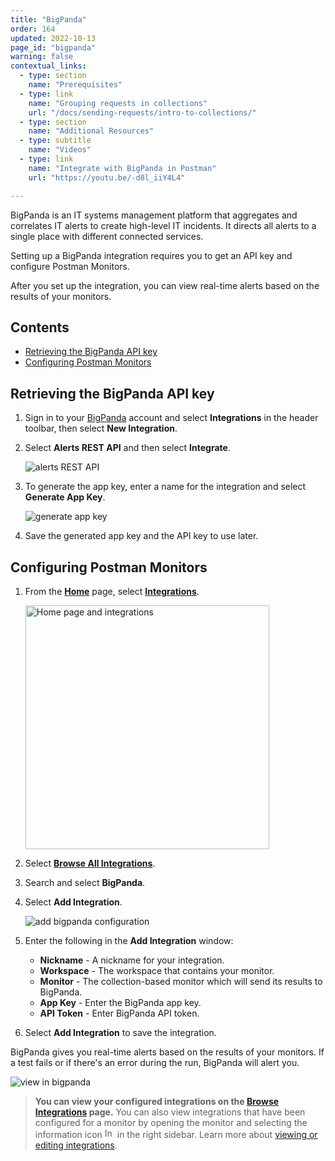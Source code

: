 ```yaml
---
title: "BigPanda"
order: 164
updated: 2022-10-13
page_id: "bigpanda"
warning: false
contextual_links:
  - type: section
    name: "Prerequisites"
  - type: link
    name: "Grouping requests in collections"
    url: "/docs/sending-requests/intro-to-collections/"
  - type: section
    name: "Additional Resources"
  - type: subtitle
    name: "Videos"
  - type: link
    name: "Integrate with BigPanda in Postman"
    url: "https://youtu.be/-d8l_iiY4L4"

---
```


BigPanda is an IT systems management platform that aggregates and correlates IT alerts to create high-level IT incidents. It directs all alerts to a single place with different connected services.

Setting up a BigPanda integration requires you to get an API key and configure Postman Monitors.

After you set up the integration, you can view real-time alerts based on the results of your monitors.

## Contents

* [Retrieving the BigPanda API key](#retrieving-the-bigpanda-api-key)
* [Configuring Postman Monitors](#configuring-postman-monitors)

## Retrieving the BigPanda API key

1. Sign in to your [BigPanda](https://www.bigpanda.io/) account and select **Integrations** in the header toolbar, then select **New Integration**.

1. Select **Alerts REST API** and then select **Integrate**.

   ![alerts REST API](https://assets.postman.com/postman-docs/58834897.jpg)

1. To generate the app key, enter a name for the integration and select **Generate App Key**.

   ![generate app key](https://assets.postman.com/postman-docs/bigPanda-generate-app-key-v9-24-c.jpg)

1. Save the generated app key and the API key to use later.

## Configuring Postman Monitors

1. From the **[Home](https://go.postman.co/home)** page, select **[Integrations](https://go.postman.co/integrations)**.

    <img alt="Home page and integrations" src="https://assets.postman.com/postman-docs/v10/home-integrations-v10.jpg" width="390px">

1. Select **[Browse All Integrations](https://go.postman.co/integrations/browse?category=all)**.
1. Search and select **BigPanda**.
1. Select **Add Integration**.

    ![add bigpanda configuration](https://assets.postman.com/postman-docs/bigpanda-add-integration.jpg)
1. Enter the following in the **Add Integration** window:
    * **Nickname** -   A nickname for your integration.
    * **Workspace** -  The workspace that contains your monitor.
    * **Monitor** -   The collection-based monitor which will send its results to BigPanda.
    * **App Key** -  Enter the BigPanda app key.
    * **API Token** -  Enter BigPanda API token.

1. Select **Add Integration** to save the integration.

BigPanda gives you real-time alerts based on the results of your monitors. If a test fails or if there's an error during the run, BigPanda will alert you.

![view in bigpanda](https://assets.postman.com/postman-docs/bigPanda-monitors-2.jpg)

> **You can view your configured integrations on the [Browse Integrations](https://go.postman.co/integrations/browse) page.** You can also view integrations that have been configured for a monitor by opening the monitor and selecting the information icon <img alt="Information icon" src="https://assets.postman.com/postman-docs/icon-information-v9-5.jpg#icon" width="16px"> in the right sidebar. Learn more about [viewing or editing integrations](/docs/integrations/intro-integrations/#viewing-or-editing-integrations).
